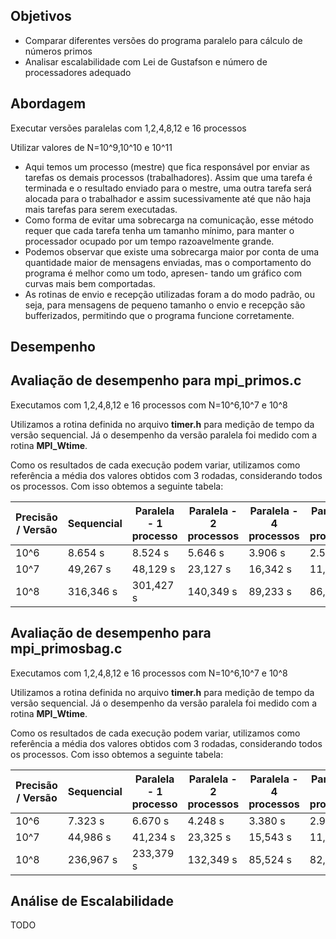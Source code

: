 ## Objetivos

- Comparar diferentes versões do programa paralelo para cálculo de números primos
- Analisar escalabilidade com Lei de Gustafson e número de processadores adequado

## Abordagem

Executar versões paralelas com 1,2,4,8,12 e 16 processos

Utilizar valores de N=10^9,10^10 e 10^11

 - Aqui temos um processo (mestre) que fica responsável por enviar as tarefas 
 os demais processos (trabalhadores). Assim que uma tarefa é terminada e o resultado
 enviado para o mestre, uma outra tarefa será alocada para o trabalhador e assim sucessivamente
 até que não haja mais tarefas para serem executadas.
 - Como forma de evitar uma sobrecarga na comunicação, esse método requer que cada tarefa
 tenha um tamanho mínimo, para manter o processador ocupado por um tempo razoavelmente
 grande.
 - Podemos observar que existe uma sobrecarga maior por conta de uma quantidade maior de
 mensagens enviadas, mas o comportamento do programa é melhor como um todo, apresen-
 tando um gráfico com curvas mais bem comportadas.
 - As rotinas de envio e recepção utilizadas foram a do modo padrão, ou seja, para mensagens
 de pequeno tamanho o envio e recepção são bufferizados, permitindo que o programa funcione
 corretamente.

## Desempenho

## Avaliação de desempenho para mpi_primos.c

Executamos com 1,2,4,8,12 e 16 processos com N=10^6,10^7 e 10^8

Utilizamos a rotina definida no arquivo **timer.h** para medição de tempo da versão sequencial. Já o desempenho da versão paralela foi medido com a rotina **MPI_Wtime**.

Como os resultados de cada execução podem variar, utilizamos como referência a média dos valores obtidos com 3 rodadas, considerando todos os processos. Com isso obtemos a seguinte tabela:

| Precisão / Versão | Sequencial | Paralela - 1 processo | Paralela - 2 processos | Paralela - 4 processos | Paralela - 8 processos | Paralela - 12 processos | Paralela - 16 processos |
|-------------------|------------|-----------------------|------------------------|------------------------|------------------------|-------------------------|-------------------------|
| 10^6              | 8.654 s    | 8.524 s               | 5.646 s                | 3.906 s                | 2.534 s                | 1.264 s                 | 16.294 s                 |
| 10^7             | 49,267 s   | 48,129 s              | 23,127 s               | 16,342 s                | 11,545 s                | 11,634 s                 | 8,347 s                 |
| 10^8             | 316,346 s  | 301,427 s             | 140,349 s              | 89,233 s               | 86,471 s               | 80,234 s                | 85,040 s                |


## Avaliação de desempenho para mpi_primosbag.c

Executamos com 1,2,4,8,12 e 16 processos com N=10^6,10^7 e 10^8

Utilizamos a rotina definida no arquivo **timer.h** para medição de tempo da versão sequencial. Já o desempenho da versão paralela foi medido com a rotina **MPI_Wtime**.

Como os resultados de cada execução podem variar, utilizamos como referência a média dos valores obtidos com 3 rodadas, considerando todos os processos. Com isso obtemos a seguinte tabela:

| Precisão / Versão | Sequencial | Paralela - 1 processo | Paralela - 2 processos | Paralela - 4 processos | Paralela - 8 processos | Paralela - 12 processos | Paralela - 16 processos |
|-------------------|------------|-----------------------|------------------------|------------------------|------------------------|-------------------------|-------------------------|
| 10^6              | 7.323 s    | 6.670 s               | 4.248 s                | 3.380 s                | 2.967 s                | 1.450 s                 | 16.294 s                 |
| 10^7             | 44,986 s   | 41,234 s              | 23,325 s               | 15,543 s                | 11,253 s                | 11,678 s                 | 8,347 s                 |
| 10^8             | 236,967 s  | 233,379 s             | 132,349 s              | 85,524 s               | 82,923 s               | 81,345 s                | 89,130 s                |


## Análise de Escalabilidade

TODO